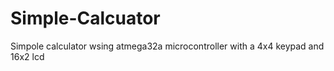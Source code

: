 # Simple-Calcuator
Simpole calculator wsing atmega32a microcontroller with a 4x4 keypad and 16x2 lcd
